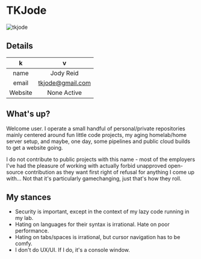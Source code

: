 # TKJode

<picture>
  <source media="(prefers-color-scheme: dark)" srcset="https://inara.cz/data/gallery/227/227902x6047.jpg">
  <source media="(prefers-color-scheme: light)" srcset="https://inara.cz/data/gallery/199/199421x1292.jpg">
  <img alt="tkjode" src="https://inara.cz/data/users/60/60757x6861.jpg">
</picture>

## Details

| k | v |
| :--: | :--: |
| name | Jody Reid |
| email | tkjode@gmail.com |
| Website | None Active |

## What's up?

Welcome user. I operate a small handful of personal/private repositories mainly 
centered around fun little code projects, my aging homelab/home server setup, 
and maybe, one day, some pipelines and public cloud builds to get a website going.

I do not contribute to public projects with this name - most of the employers I've 
had the pleasure of working with actually forbid unapproved open-source 
contribution as they want first right of refusal for anything I come up with... 
Not that it's particularly gamechanging, just that's how they roll. 

## My stances

- Security is important, except in the context of my lazy code running in my lab.
- Hating on languages for their syntax is irrational.  Hate on poor performance.
- Hating on tabs/spaces is irrational, but cursor navigation has to be comfy.
- I don't do UX/UI.  If I do, it's a console window.
